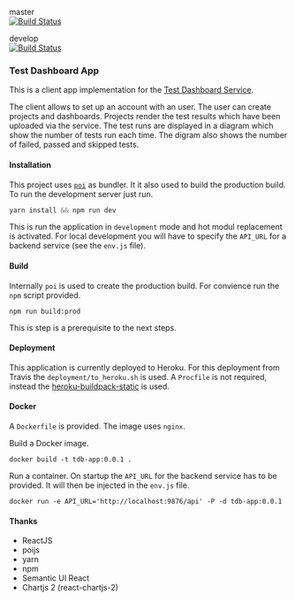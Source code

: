 master<br>
[![Build Status](https://travis-ci.org/abedurftig/tdb-app.svg?branch=master)](https://travis-ci.org/abedurftig/tdb-service)

develop<br>
[![Build Status](https://travis-ci.org/abedurftig/tdb-app.svg?branch=develop)](https://travis-ci.org/abedurftig/tdb-service)

### Test Dashboard App

This is a client app implementation for the [Test Dashboard Service](https://github.com/abedurftig/tdb-service).

The client allows to set up an account with an user. The user can create projects and dashboards. Projects render the test results which have been uploaded via the service. The test runs are displayed in a diagram which show the number of tests run each time. The digram also shows the number of failed, passed and skipped tests.

#### Installation

This project uses [`poi`](https://poi.js.org) as bundler. It it also used to build the production build. To run the development server just run.

```javascript
yarn install && npm run dev
```

This is run the application in `development` mode and hot modul replacement is activated. For local development you will have to specify the `API_URL` for a backend service (see the `env.js` file).

#### Build

Internally `poi` is used to create the production build. For convience run the `npm` script provided.

```
npm run build:prod
```
This is step is a prerequisite to the next steps.

#### Deployment

This application is currently deployed to Heroku. For this deployment from Travis the `deployment/to_heroku.sh` is used. A `Procfile` is not required, instead the [heroku-buildpack-static](https://github.com/heroku/heroku-buildpack-static) is used.

#### Docker

A `Dockerfile` is provided. The image uses `nginx`.

Build a Docker image.

```
docker build -t tdb-app:0.0.1 .
```

Run a container. On startup the `API_URL` for the backend service has to be provided. It will then be injected in the `env.js` file.

```
docker run -e API_URL='http://localhost:9876/api' -P -d tdb-app:0.0.1
```

#### Thanks

- ReactJS
- poijs
- yarn
- npm
- Semantic UI React
- Chartjs 2 (react-chartjs-2)
